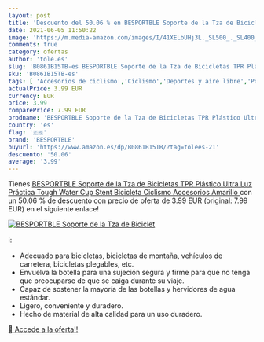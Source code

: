 ```yaml
---
layout: post
title: 'Descuento del 50.06 % en BESPORTBLE Soporte de la Tza de Biciclet'
date: 2021-06-05 11:50:22
image: 'https://m.media-amazon.com/images/I/41XELbUHj3L._SL500_._SL400_.jpg'
comments: true
category: ofertas
author: 'tole.es'
slug: 'B0861B15TB-es BESPORTBLE Soporte de la Tza de Bicicletas TPR Plástico...'
sku: 'B0861B15TB-es'
tags: [ 'Accesorios de ciclismo','Ciclismo','Deportes y aire libre','Portabidones para bicicletas','Ropa y equipo para deportes','besportble','bicicleta', ]
actualPrice: 3.99 EUR
currency: EUR
price: 3.99
comparePrice: 7.99 EUR
prodname: 'BESPORTBLE Soporte de la Tza de Bicicletas TPR Plástico Ultra Luz Práctica Tough Water Cup Stent Bicicleta Ciclismo Accesorios  Amarillo '
country: 'es'
flag: '🇪🇸'
brand: 'BESPORTBLE'
buyurl: 'https://www.amazon.es/dp/B0861B15TB/?tag=tolees-21'
descuento: '50.06'
average: '3.99'
---
```


Tienes [BESPORTBLE Soporte de la Tza de Bicicletas TPR Plástico Ultra Luz Práctica Tough Water Cup Stent Bicicleta Ciclismo Accesorios  Amarillo ](https://www.amazon.es/dp/B0861B15TB/?tag=tolees-21) con un 50.06 % de descuento con precio de oferta de 3.99 EUR (original: 7.99 EUR) en el siguiente enlace!

[![BESPORTBLE Soporte de la Tza de Biciclet](https://m.media-amazon.com/images/I/41XELbUHj3L._SL500_._SL400_.jpg)](https://www.amazon.es/dp/B0861B15TB/?tag=tolees-21)

ℹ️:

- Adecuado para bicicletas, bicicletas de montaña, vehículos de carretera, bicicletas plegables, etc.
- Envuelva la botella para una sujeción segura y firme para que no tenga que preocuparse de que se caiga durante su viaje.
- Capaz de sostener la mayoría de las botellas y hervidores de agua estándar.
- Ligero, conveniente y duradero.
- Hecho de material de alta calidad para un uso duradero.

[🛒 Accede a la oferta!!](https://www.amazon.es/dp/B0861B15TB/?tag=tolees-21)
